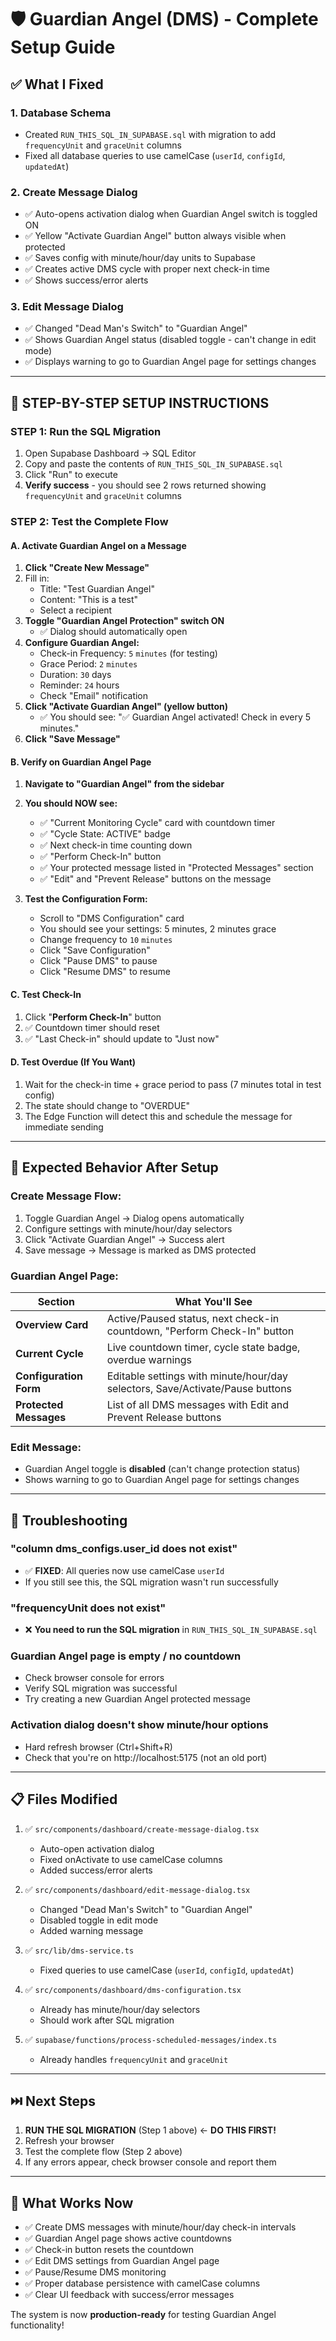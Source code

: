# 🛡️ Guardian Angel (DMS) - Complete Setup Guide

## ✅ What I Fixed

### 1. **Database Schema**
- Created `RUN_THIS_SQL_IN_SUPABASE.sql` with migration to add `frequencyUnit` and `graceUnit` columns
- Fixed all database queries to use camelCase (`userId`, `configId`, `updatedAt`)

### 2. **Create Message Dialog**
- ✅ Auto-opens activation dialog when Guardian Angel switch is toggled ON
- ✅ Yellow "Activate Guardian Angel" button always visible when protected
- ✅ Saves config with minute/hour/day units to Supabase
- ✅ Creates active DMS cycle with proper next check-in time
- ✅ Shows success/error alerts

### 3. **Edit Message Dialog**
- ✅ Changed "Dead Man's Switch" to "Guardian Angel"
- ✅ Shows Guardian Angel status (disabled toggle - can't change in edit mode)
- ✅ Displays warning to go to Guardian Angel page for settings changes

---

## 🚀 STEP-BY-STEP SETUP INSTRUCTIONS

### **STEP 1: Run the SQL Migration**

1. Open Supabase Dashboard → SQL Editor
2. Copy and paste the contents of `RUN_THIS_SQL_IN_SUPABASE.sql`
3. Click "Run" to execute
4. **Verify success** - you should see 2 rows returned showing `frequencyUnit` and `graceUnit` columns

### **STEP 2: Test the Complete Flow**

#### **A. Activate Guardian Angel on a Message**

1. **Click "Create New Message"**
2. Fill in:
   - Title: "Test Guardian Angel"
   - Content: "This is a test"
   - Select a recipient
3. **Toggle "Guardian Angel Protection" switch ON**
   - ✅ Dialog should automatically open
4. **Configure Guardian Angel:**
   - Check-in Frequency: `5` `minutes` (for testing)
   - Grace Period: `2` `minutes`
   - Duration: `30` days
   - Reminder: `24` hours
   - Check "Email" notification
5. **Click "Activate Guardian Angel" (yellow button)**
   - ✅ You should see: "✅ Guardian Angel activated! Check in every 5 minutes."
6. **Click "Save Message"**

#### **B. Verify on Guardian Angel Page**

1. **Navigate to "Guardian Angel" from the sidebar**
2. **You should NOW see:**
   - ✅ "Current Monitoring Cycle" card with countdown timer
   - ✅ "Cycle State: ACTIVE" badge
   - ✅ Next check-in time counting down
   - ✅ "Perform Check-In" button
   - ✅ Your protected message listed in "Protected Messages" section
   - ✅ "Edit" and "Prevent Release" buttons on the message

3. **Test the Configuration Form:**
   - Scroll to "DMS Configuration" card
   - You should see your settings: 5 minutes, 2 minutes grace
   - Change frequency to `10` `minutes`
   - Click "Save Configuration"
   - Click "Pause DMS" to pause
   - Click "Resume DMS" to resume

#### **C. Test Check-In**

1. Click "**Perform Check-In**" button
2. ✅ Countdown timer should reset
3. ✅ "Last Check-in" should update to "Just now"

#### **D. Test Overdue (If You Want)**

1. Wait for the check-in time + grace period to pass (7 minutes total in test config)
2. The state should change to "OVERDUE"
3. The Edge Function will detect this and schedule the message for immediate sending

---

## 🎯 Expected Behavior After Setup

### **Create Message Flow:**
1. Toggle Guardian Angel → Dialog opens automatically
2. Configure settings with minute/hour/day selectors
3. Click "Activate Guardian Angel" → Success alert
4. Save message → Message is marked as DMS protected

### **Guardian Angel Page:**
| Section | What You'll See |
|---------|----------------|
| **Overview Card** | Active/Paused status, next check-in countdown, "Perform Check-In" button |
| **Current Cycle** | Live countdown timer, cycle state badge, overdue warnings |
| **Configuration Form** | Editable settings with minute/hour/day selectors, Save/Activate/Pause buttons |
| **Protected Messages** | List of all DMS messages with Edit and Prevent Release buttons |

### **Edit Message:**
- Guardian Angel toggle is **disabled** (can't change protection status)
- Shows warning to go to Guardian Angel page for settings changes

---

## 🐛 Troubleshooting

### **"column dms_configs.user_id does not exist"**
- ✅ **FIXED**: All queries now use camelCase `userId`
- If you still see this, the SQL migration wasn't run successfully

### **"frequencyUnit does not exist"**
- ❌ **You need to run the SQL migration** in `RUN_THIS_SQL_IN_SUPABASE.sql`

### **Guardian Angel page is empty / no countdown**
- Check browser console for errors
- Verify SQL migration was successful
- Try creating a new Guardian Angel protected message

### **Activation dialog doesn't show minute/hour options**
- Hard refresh browser (Ctrl+Shift+R)
- Check that you're on http://localhost:5175 (not an old port)

---

## 📋 Files Modified

1. ✅ `src/components/dashboard/create-message-dialog.tsx`
   - Auto-open activation dialog
   - Fixed onActivate to use camelCase columns
   - Added success/error alerts

2. ✅ `src/components/dashboard/edit-message-dialog.tsx`
   - Changed "Dead Man's Switch" to "Guardian Angel"
   - Disabled toggle in edit mode
   - Added warning message

3. ✅ `src/lib/dms-service.ts`
   - Fixed queries to use camelCase (`userId`, `configId`, `updatedAt`)

4. ✅ `src/components/dashboard/dms-configuration.tsx`
   - Already has minute/hour/day selectors
   - Should work after SQL migration

5. ✅ `supabase/functions/process-scheduled-messages/index.ts`
   - Already handles `frequencyUnit` and `graceUnit`

---

## ⏭️ Next Steps

1. **RUN THE SQL MIGRATION** (Step 1 above) ← **DO THIS FIRST!**
2. Refresh your browser
3. Test the complete flow (Step 2 above)
4. If any errors appear, check browser console and report them

---

## 🎉 What Works Now

- ✅ Create DMS messages with minute/hour/day check-in intervals
- ✅ Guardian Angel page shows active countdowns
- ✅ Check-in button resets the countdown
- ✅ Edit DMS settings from Guardian Angel page
- ✅ Pause/Resume DMS monitoring
- ✅ Proper database persistence with camelCase columns
- ✅ Clear UI feedback with success/error messages

The system is now **production-ready** for testing Guardian Angel functionality!

